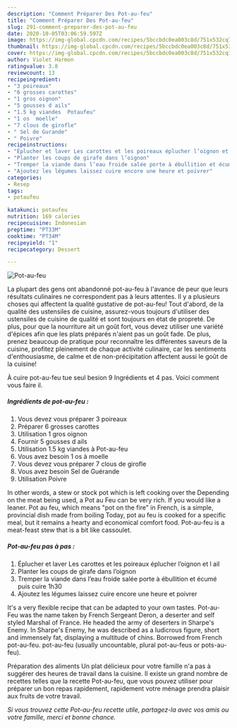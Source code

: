 ```yaml
---
description: "Comment Préparer Des Pot-au-feu"
title: "Comment Préparer Des Pot-au-feu"
slug: 291-comment-preparer-des-pot-au-feu
date: 2020-10-05T03:06:59.597Z
image: https://img-global.cpcdn.com/recipes/5bccbdc0ea003c8d/751x532cq70/pot-au-feu-photo-principale-de-la-recette.jpg
thumbnail: https://img-global.cpcdn.com/recipes/5bccbdc0ea003c8d/751x532cq70/pot-au-feu-photo-principale-de-la-recette.jpg
cover: https://img-global.cpcdn.com/recipes/5bccbdc0ea003c8d/751x532cq70/pot-au-feu-photo-principale-de-la-recette.jpg
author: Violet Harmon
ratingvalue: 3.8
reviewcount: 13
recipeingredient:
- "3 poireaux"
- "6 grosses carottes"
- "1 gros oignon"
- "5 gousses d ails"
- "1.5 kg viandes  Potaufeu"
- "1 os  moelle"
- "7 clous de girofle"
- " Sel de Gurande"
- " Poivre"
recipeinstructions:
- "Éplucher et laver Les carottes et les poireaux éplucher l’oignon et l ail"
- "Planter les coups de girafe dans l’oignon"
- "Tremper la viande dans l’eau froide salée porte à ébullition et écumé puis cuire 1h30"
- "Ajoutez les légumes laissez cuire encore une heure et poivrer"
categories:
- Resep
tags:
- potaufeu

katakunci: potaufeu 
nutrition: 169 calories
recipecuisine: Indonesian
preptime: "PT33M"
cooktime: "PT34M"
recipeyield: "1"
recipecategory: Dessert

---
```



![Pot-au-feu](https://img-global.cpcdn.com/recipes/5bccbdc0ea003c8d/751x532cq70/pot-au-feu-photo-principale-de-la-recette.jpg)

La plupart des gens ont abandonné pot-au-feu à l'avance de peur que leurs résultats culinaires ne correspondent pas à leurs attentes. Il y a plusieurs choses qui affectent la qualité gustative de pot-au-feu! Tout d'abord, de la qualité des ustensiles de cuisine, assurez-vous toujours d'utiliser des ustensiles de cuisine de qualité et sont toujours en état de propreté. De plus, pour que la nourriture ait un goût fort, vous devez utiliser une variété d'épices afin que les plats préparés n'aient pas un goût fade. De plus, prenez beaucoup de pratique pour reconnaître les différentes saveurs de la cuisine, profitez pleinement de chaque activité culinaire, car les sentiments d'enthousiasme, de calme et de non-précipitation affectent aussi le goût de la cuisine!

<!--inarticleads1-->

À cuire pot-au-feu tue seul besion 9 Ingrédients et 4 pas. Voici comment vous faire il.

##### Ingrédients de pot-au-feu :

1. Vous devez vous préparer 3 poireaux
1. Préparer 6 grosses carottes
1. Utilisation 1 gros oignon
1. Fournir 5 gousses d ails
1. Utilisation 1.5 kg viandes à Pot-au-feu
1. Vous avez besoin 1 os à moelle
1. Vous devez vous préparer 7 clous de girofle
1. Vous avez besoin  Sel de Guérande
1. Utilisation  Poivre


In other words, a stew or stock pot which is left cooking over the Depending on the meat being used, a Pot au Feu can be very rich. If you would like a leaner. Pot au feu, which means &#34;pot on the fire&#34; in French, is a simple, provincial dish made from boiling Today, pot au feu is cooked for a specific meal, but it remains a hearty and economical comfort food. Pot-au-feu is a meat-feast stew that is a bit like cassoulet. 

<!--inarticleads2-->

##### Pot-au-feu pas à pas :

1. Éplucher et laver Les carottes et les poireaux éplucher l’oignon et l ail
1. Planter les coups de girafe dans l’oignon
1. Tremper la viande dans l’eau froide salée porte à ébullition et écumé puis cuire 1h30
1. Ajoutez les légumes laissez cuire encore une heure et poivrer


It&#39;s a very flexible recipe that can be adapted to your own tastes. Pot-au-Feu was the name taken by French Sergeant Deron, a deserter and self styled Marshal of France. He headed the army of deserters in Sharpe&#39;s Enemy. In Sharpe&#39;s Enemy, he was described as a ludicrous figure, short and immensely fat, displaying a multitude of chins. Borrowed from French pot-au-feu. pot-au-feu (usually uncountable, plural pot-au-feus or pots-au-feu). 

<!--inarticleads1-->

<p>
Préparation des aliments Un plat délicieux pour votre famille n'a pas à suggérer des heures de travail dans la cuisine. Il existe un grand nombre de recettes telles que la recette Pot-au-feu, que vous pouvez utiliser pour préparer un bon repas rapidement, rapidement votre ménage prendra plaisir aux fruits de votre travail.
</p>

<p>
<i>Si vous trouvez cette Pot-au-feu recette utile, partagez-la avec vos amis ou votre famille, merci et bonne chance.</i>
</p>
